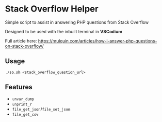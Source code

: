 # Stack Overflow Helper

Simple script to assist in answering PHP questions from Stack Overflow

Designed to be used with the inbuilt terminal in **VSCodium**

Full article here: https://mulquin.com/articles/how-i-answer-php-questions-on-stack-overflow/

## Usage

`./so.sh <stack_overflow_question_url>`

## Features

* `unvar_dump`
* `unprint_r`
* `file_get_json`/`file_set_json`
* `file_get_csv`
